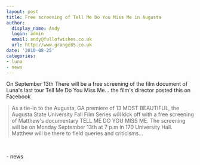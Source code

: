 ```yaml
---
layout: post
title: Free screening of Tell Me Do You Miss Me in Augusta
author:
  display_name: Andy
  login: admin
  email: andy@fullofwishes.co.uk
  url: http://www.grange85.co.uk
date: '2010-08-25'
categories:
- luna
- news
---
```

<div>On September 13th There will be a free screening of the film document of Luna&#39;s last tour Tell Me Do You Miss Me... the film&#39;s director posted this on Facebook
<p />
<blockquote class="gmail_quote" style="margin: 0pt 0pt 0pt 0.8ex; border-left: 1px solid rgb(204, 204, 204); padding-left: 1ex;"> As a tie-in to the Augusta, GA premiere of 13 MOST BEAUTIFUL, the Augusta State University Fall Film Series will kick off with a free screening of Matthew&#39;s documentary TELL ME DO YOU MISS ME. The screening will be on Monday September 13th at 7 p.m in 170 University Hall. Matthew will be there to field queries and criticisms... </p></blockquote>
<div>
<div style="text-align: center;">
<p /> </div>
<p> </p></div>
- news
</p></div>
